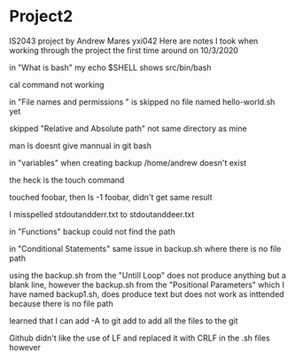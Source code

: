 # Project2
IS2043 project by Andrew Mares yxi042
Here are notes I took when working through the project the first time around on 10/3/2020

in "What is bash" my echo $SHELL  shows src/bin/bash

cal command not working

in "File names and permissions " is skipped no file named hello-world.sh yet

skipped "Relative and Absolute path" not same directory as mine

man ls doesnt give mannual in git bash

in "variables" when creating backup /home/andrew doesn't exist

the heck is the touch command

touched foobar, then ls -1 foobar, didn't get same result

I misspelled stdoutandderr.txt to stdoutanddeer.txt

in "Functions" backup could not find the path

in "Conditional Statements" same issue in backup.sh where there is no file path

using the backup.sh from the "Untill Loop" does not produce anything but a blank line, however the backup.sh from the "Positional Parameters" which I have named backup1.sh, does produce text but does not work as inttended because there is no file path

learned that I can add -A to git add to add all the files to the git

Github didn't like the use of LF and replaced it with CRLF in the .sh files however
